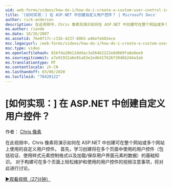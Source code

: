 ```yaml
---
uid: web-forms/videos/how-do-i/how-do-i-create-a-custom-user-control-in-aspnet
title: '[如何实现：] 在 ASP.NET 中创建自定义用户控件？ | Microsoft Docs'
author: rick-anderson
description: 在此视频中，Chris 像素将演示如何在 ASP.NET 中创建可在整个网站或多个网站上使用的自定义用户控件。 Sta 。
ms.author: riande
ms.date: 10/26/2007
ms.assetid: 76e0f17c-c31b-4237-89b5-a46efe602ece
msc.legacyurl: /web-forms/videos/how-do-i/how-do-i-create-a-custom-user-control-in-aspnet
msc.type: video
ms.openlocfilehash: 01bfda20b12dddac3a564b2222e8d069fa0e8ee9
ms.sourcegitcommit: e7e91932a6e91a63e2e46417626f39d6b244a3ab
ms.translationtype: MT
ms.contentlocale: zh-CN
ms.lasthandoff: 03/06/2020
ms.locfileid: "78420122"
---
```

# <a name="how-do-i--create-a-custom-user-control-in-aspnet"></a>[如何实现：] 在 ASP.NET 中创建自定义用户控件？

作者： [Chris 像素](https://twitter.com/chrispels)

在此视频中，Chris 像素将演示如何在 ASP.NET 中创建可在整个网站或多个网站上使用的自定义用户控件。 首先，学习创建将在多个页面中使用的用户控件（包括验证、使用样式元素控制格式以及加载/保存用户界面元素的数据）的基础知识。 对于构建可在多个页面上轻松维护和使用的用户控件的视频注意事项，将对此进行讨论。

[&#9654;观看视频（27分钟）](https://channel9.msdn.com/Blogs/ASP-NET-Site-Videos/how-do-i-create-a-custom-user-control-in-aspnet)
